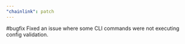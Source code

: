 ```yaml
---
"chainlink": patch
---
```


#bugfix Fixed an issue where some CLI commands were not executing config validation.

